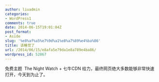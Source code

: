 ```yaml
---
author: liuadmin
categories:
- WordPress1
comments: true
date: 2014-06-15T19:01:04Z
post_format:
- Aside
slug: '%e8%af%a5%e7%9d%a1%e8%a7%89%e4%ba%86'
title: 该睡觉了
url: /2014/06/15/e8afa5e79da1e8a789e4ba86/
wordpress_id: 52867
---
```


免费主题  The Night Watch + 七牛CDN 给力，最终网页绝大多数能够非常快速打开，今天到为止了。

